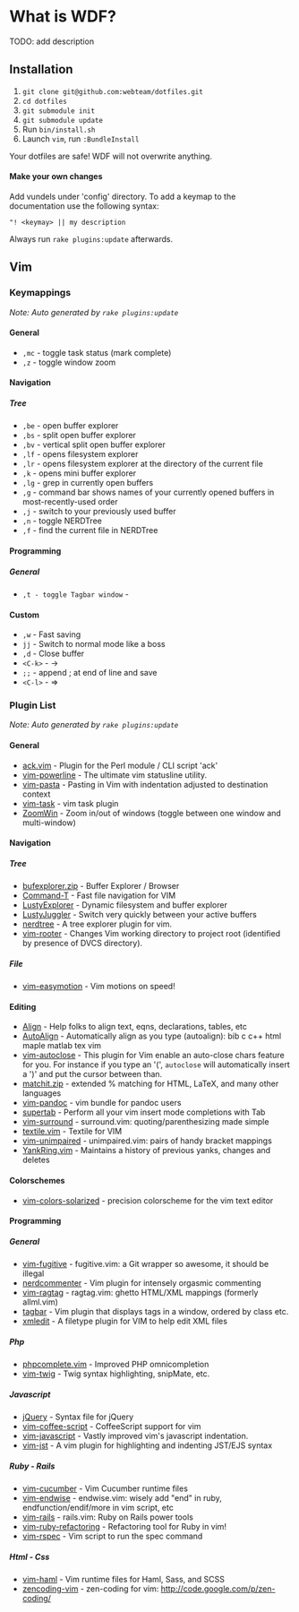 # What is WDF?

TODO: add description

## Installation

1. `git clone git@github.com:webteam/dotfiles.git`
2. `cd dotfiles`
3. `git submodule init`
4. `git submodule update`
5. Run `bin/install.sh`
6. Launch `vim`, run `:BundleInstall`

Your dotfiles are safe! WDF will not overwrite anything.

#### Make your own changes

Add vundels under 'config' directory. To add a keymap to the documentation use the following syntax:

    "! <keymay> || my description

Always run `rake plugins:update` afterwards.

## Vim

### Keymappings

_Note: Auto generated by `rake plugins:update`_



#### General

 * `,mc` - toggle task status (mark complete)
 * `,z` - toggle window zoom

#### Navigation


##### Tree

 * `,be` - open buffer explorer
 * `,bs` - split open buffer explorer
 * `,bv` - vertical split open buffer explorer
 * `,lf` - opens filesystem explorer
 * `,lr` - opens filesystem explorer at the directory of the current file
 * `,k` - opens mini buffer explorer
 * `,lg` - grep in currently open buffers
 * `,g` - command bar shows names of your currently opened buffers in most-recently-used order
 * `,j` - switch to your previously used buffer
 * `,n` - toggle NERDTree
 * `,f` - find the current file in NERDTree

#### Programming


##### General

 * `,t - toggle Tagbar window` - 

#### Custom

 * `,w` - Fast saving
 * `jj` - Switch to normal mode like a boss
 * `,d` - Close buffer
 * `<C-k>` - ->
 * `;;` - append ; at end of line and save
 * `<C-l>` - =>

### Plugin List

_Note: Auto generated by `rake plugins:update`_



#### General

 * [ack.vim](https://github.com/vim-scripts/ack.vim) - Plugin for the Perl module / CLI script 'ack'
 * [vim-powerline](https://github.com/Lokaltog/vim-powerline) - The ultimate vim statusline utility.
 * [vim-pasta](https://github.com/sickill/vim-pasta) - Pasting in Vim with indentation adjusted to destination context
 * [vim-task](https://github.com/samsonw/vim-task) - vim task plugin
 * [ZoomWin](https://github.com/vim-scripts/ZoomWin) - Zoom in/out  of windows (toggle between one window and multi-window)

#### Navigation


##### Tree

 * [bufexplorer.zip](https://github.com/vim-scripts/bufexplorer.zip) - Buffer Explorer / Browser
 * [Command-T](https://github.com/vim-scripts/Command-T) - Fast file navigation for VIM
 * [LustyExplorer](https://github.com/vim-scripts/LustyExplorer) - Dynamic filesystem and buffer explorer
 * [LustyJuggler](https://github.com/vim-scripts/LustyJuggler) - Switch very quickly between your active buffers
 * [nerdtree](https://github.com/scrooloose/nerdtree) - A tree explorer plugin for vim.
 * [vim-rooter](https://github.com/airblade/vim-rooter) - Changes Vim working directory to project root (identified by presence of DVCS directory).

##### File

 * [vim-easymotion](https://github.com/Lokaltog/vim-easymotion) - Vim motions on speed!

#### Editing

 * [Align](https://github.com/vim-scripts/Align) - Help folks to align text, eqns, declarations, tables, etc
 * [AutoAlign](https://github.com/vim-scripts/AutoAlign) - Automatically align as you type (autoalign): bib c c++ html maple matlab tex vim
 * [vim-autoclose](https://github.com/Townk/vim-autoclose) - This plugin for Vim enable an auto-close chars feature for you. For instance if you type an '(', ``autoclose`` will automatically insert a ')' and put the cursor between than.
 * [matchit.zip](https://github.com/vim-scripts/matchit.zip) - extended % matching for HTML, LaTeX, and many other languages
 * [vim-pandoc](https://github.com/vim-pandoc/vim-pandoc) - vim bundle for pandoc users
 * [supertab](https://github.com/ervandew/supertab) - Perform all your vim insert mode completions with Tab
 * [vim-surround](https://github.com/tpope/vim-surround) - surround.vim: quoting/parenthesizing made simple
 * [textile.vim](https://github.com/timcharper/textile.vim) - Textile for VIM
 * [vim-unimpaired](https://github.com/tpope/vim-unimpaired) - unimpaired.vim: pairs of handy bracket mappings
 * [YankRing.vim](https://github.com/vim-scripts/YankRing.vim) - Maintains a history of previous yanks, changes and deletes

#### Colorschemes

 * [vim-colors-solarized](https://github.com/altercation/vim-colors-solarized) - precision colorscheme for the vim text editor

#### Programming


##### General

 * [vim-fugitive](https://github.com/tpope/vim-fugitive) - fugitive.vim: a Git wrapper so awesome, it should be illegal
 * [nerdcommenter](https://github.com/scrooloose/nerdcommenter) - Vim plugin for intensely orgasmic commenting
 * [vim-ragtag](https://github.com/tpope/vim-ragtag) - ragtag.vim: ghetto HTML/XML mappings (formerly allml.vim)
 * [tagbar](https://github.com/majutsushi/tagbar) - Vim plugin that displays tags in a window, ordered by class etc.
 * [xmledit](https://github.com/sukima/xmledit) - A filetype plugin for VIM to help edit XML files

##### Php

 * [phpcomplete.vim](https://github.com/EvanDotPro/phpcomplete.vim) - Improved PHP omnicompletion
 * [vim-twig](https://github.com/beyondwords/vim-twig) - Twig syntax highlighting, snipMate, etc.

##### Javascript

 * [jQuery](https://github.com/vim-scripts/jQuery) - Syntax file for jQuery
 * [vim-coffee-script](https://github.com/kchmck/vim-coffee-script) - CoffeeScript support for vim
 * [vim-javascript](https://github.com/pangloss/vim-javascript) - Vastly improved vim's javascript indentation.
 * [vim-jst](https://github.com/briancollins/vim-jst) - A vim plugin for highlighting and indenting JST/EJS syntax

##### Ruby - Rails

 * [vim-cucumber](https://github.com/tpope/vim-cucumber) - Vim Cucumber runtime files
 * [vim-endwise](https://github.com/tpope/vim-endwise) - endwise.vim: wisely add "end" in ruby, endfunction/endif/more in vim script, etc
 * [vim-rails](https://github.com/tpope/vim-rails) - rails.vim: Ruby on Rails power tools
 * [vim-ruby-refactoring](https://github.com/ecomba/vim-ruby-refactoring) - Refactoring tool for Ruby in vim!
 * [vim-rspec](https://github.com/taq/vim-rspec) - Vim script to run the spec command

##### Html - Css

 * [vim-haml](https://github.com/tpope/vim-haml) - Vim runtime files for Haml, Sass, and SCSS
 * [zencoding-vim](https://github.com/mattn/zencoding-vim) - zen-coding for vim: http://code.google.com/p/zen-coding/
